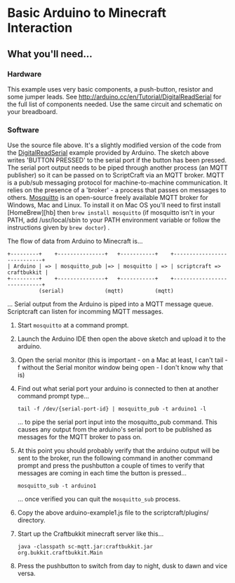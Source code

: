 # Basic Arduino to Minecraft Interaction

## What you'll need...

### Hardware
This example uses very basic components, a push-button, resistor and
some jumper leads. See
<http://arduino.cc/en/Tutorial/DigitalReadSerial> for the full list of
components needed. Use the same circuit and schematic on your
breadboard.

### Software
Use the source file above. It's a slightly modified version of the
code from the [DigitalReadSerial][arddr] example provided by
Arduino. The sketch above writes 'BUTTON PRESSED' to the serial port
if the button has been pressed. The serial port output needs to be
piped through another process (an MQTT publisher) so it can be passed
on to ScriptCraft via an MQTT broker. MQTT is a pub/sub messaging
protocol for machine-to-machine communication. It relies on the
presence of a 'broker' - a process that passes on messages to
others. [Mosquitto][mosq] is an open-source freely available MQTT
broker for Windows, Mac and Linux. To install it on Mac OS you'll need
to first install [HomeBrew][hb] then `brew install mosquitto` (if
mosquitto isn't in your PATH, add /usr/local/sbin to your PATH
environment variable or follow the instructions given by `brew
doctor`) .

The flow of data from Arduino to Minecraft is...

    +---------+    +---------------+   +-----------+    +----------------------------+
    | Arduino | => | mosquitto_pub |=> | mosquitto | => | scriptcraft => craftbukkit |
    +---------+    +---------------+   +-----------+    +----------------------------+
              (serial)             (mqtt)          (mqtt)

... Serial output from the Arduino is piped into a MQTT message queue. Scriptcraft can listen for incomming MQTT messages.

 1. Start `mosquitto` at a command prompt.
 2. Launch the Arduino IDE then open the above sketch and upload it to the arduino.
 3. Open the serial monitor (this is important - on a Mac at least, I can't tail -f without the Serial monitor window being open - I don't know why that is)
 4. Find out what serial port your arduino is connected to then at another command prompt type...

        tail -f /dev/{serial-port-id} | mosquitto_pub -t arduino1 -l
    
    ... to pipe the serial port input into the mosquitto_pub
    command. This causes any output from the arduino's serial port to
    be published as messages for the MQTT broker to pass on.

 5. At this point you should probably verify that the arduino output
    will be sent to the broker, run the following command in another
    command prompt and press the pushbutton a couple of times to verify
    that messages are coming in each time the button is pressed...

        mosquitto_sub -t arduino1

    ... once verified you can quit the `mosquitto_sub` process.

 6. Copy the above arduino-example1.js file to the scriptcraft/plugins/ directory.

 7. Start up the Craftbukkit minecraft server like this...

        java -classpath sc-mqtt.jar:craftbukkit.jar org.bukkit.craftbukkit.Main

 8. Press the pushbutton to switch from day to night, dusk to dawn and vice versa.

[mosq]: http://mosquitto.org/download/
[arddr]: http://arduino.cc/en/Tutorial/DigitalReadSerial




